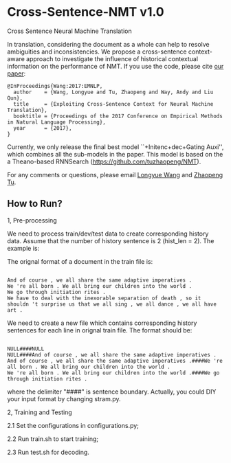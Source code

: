 # Cross-Sentence-NMT v1.0
Cross Sentence Neural Machine Translation

In translation, considering the document as a whole can help to resolve ambiguities and inconsistencies. We propose a cross-sentence context-aware approach to investigate the influence of historical contextual information on the performance of NMT. If you use the code, please cite <a href="http://www.aclweb.org/anthology/D17-1301">our paper</a>:

<pre><code>@InProceedings{Wang:2017:EMNLP,
  author    = {Wang, Longyue and Tu, Zhaopeng and Way, Andy and Liu Qun},
  title     = {Exploiting Cross-Sentence Context for Neural Machine Translation},
  booktitle = {Proceedings of the 2017 Conference on Empirical Methods in Natural Language Processing},
  year      = {2017},
}
</code></pre>

Currently, we only release the final best model ``+Initenc+dec+Gating Auxi'', which combines all the sub-models in the paper. This model is based on the a Theano-based RNNSearch (https://github.com/tuzhaopeng/NMT).

For any comments or questions, please  email <a href="mailto:vincentwang0229@gmail.com">Longyue Wang</a> and <a href="mailto:tuzhaopeng@gmail.com">Zhaopeng Tu</a>.

How to Run?
--------------------------

1, Pre-processing

We need to process train/dev/test data to create corresponding history data. Assume that the number of history sentence is 2 (hist_len = 2). The example is:

The orignal format of a document in the train file is:

<pre><code>
And of course , we all share the same adaptive imperatives .
We 're all born . We all bring our children into the world .
We go through initiation rites .
We have to deal with the inexorable separation of death , so it shouldn 't surprise us that we all sing , we all dance , we all have art .
</code></pre>

We need to create a new file which contains corresponding history sentences for each line in orignal train file. The format should be:

<pre><code>
NULL####NULL
NULL####And of course , we all share the same adaptive imperatives .
And of course , we all share the same adaptive imperatives .####We 're all born . We all bring our children into the world .
We 're all born . We all bring our children into the world .####We go through initiation rites .
</code></pre>

where the delimiter "####" is sentence boundary. Actually, you could DIY your input format by changing stram.py.

2, Training and Testing

2.1 Set the configurations in configurations.py;

2.2 Run train.sh to start training;

2.3 Run test.sh for decoding.



